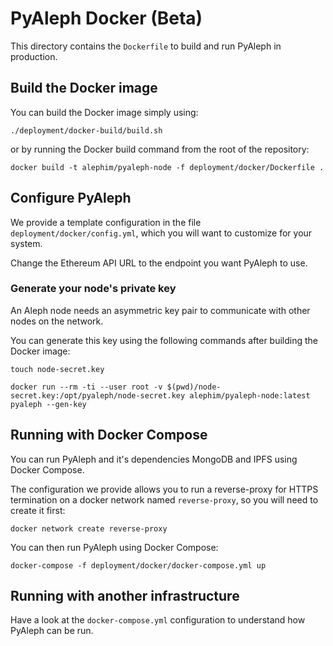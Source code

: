 # PyAleph Docker (Beta)

This directory contains the `Dockerfile` to build and run PyAleph in production.

## Build the Docker image

You can build the Docker image simply using:
```shell script
./deployment/docker-build/build.sh
```

or by running the Docker build command from the root of the repository:
```shell script
docker build -t alephim/pyaleph-node -f deployment/docker/Dockerfile .
```

## Configure PyAleph

We provide a template configuration in the file `deployment/docker/config.yml`,
which you will want to customize for your system.

Change the Ethereum API URL to the endpoint you want PyAleph to use.

### Generate your node's private key

An Aleph node needs an asymmetric key pair to communicate with other nodes on the network.

You can generate this key using the following commands after building the Docker image:
```shell script
touch node-secret.key

docker run --rm -ti --user root -v $(pwd)/node-secret.key:/opt/pyaleph/node-secret.key alephim/pyaleph-node:latest pyaleph --gen-key
```

## Running with Docker Compose

You can run PyAleph and it's dependencies MongoDB and IPFS using Docker Compose.

The configuration we provide allows you to run a reverse-proxy for HTTPS termination
on a docker network named `reverse-proxy`, so you will need to create it first:
 
```shell script
docker network create reverse-proxy
```

You can then run PyAleph using Docker Compose:
```shell script
docker-compose -f deployment/docker/docker-compose.yml up
```

## Running with another infrastructure

Have a look at the `docker-compose.yml` configuration to understand how PyAleph
can be run.
